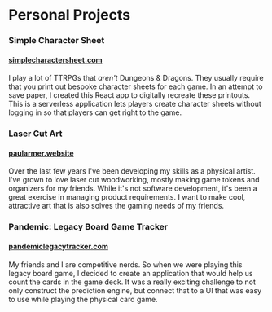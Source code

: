 # Personal Projects

### Simple Character Sheet
#### [simplecharactersheet.com](https://simplecharactersheet.com)

I play a lot of TTRPGs that *aren't* Dungeons & Dragons. They usually require that you print out bespoke character sheets for each game. In an attempt to save paper, I created this React app to digitally recreate these printouts. This is a serverless application lets players create character sheets without logging in so that players can get right to the game. 

### Laser Cut Art
#### [paularmer.website](https://paularmer.website)

Over the last few years I've been developing my skills as a physical artist. I've grown to love laser cut woodworking, mostly making game tokens and organizers for my friends. While it's not software development, it's been a great exercise in managing product requirements. I want to make cool, attractive art that is also solves the gaming needs of my friends.

### Pandemic: Legacy Board Game Tracker
#### [pandemiclegacytracker.com](https://pandemiclegacytracker.com)

My friends and I are competitive nerds. So when we were playing this legacy board game, I decided to create an application that would help us count the cards in the game deck. It was a really exciting challenge to not only construct the prediction engine, but connect that to a UI that was easy to use while playing the physical card game.